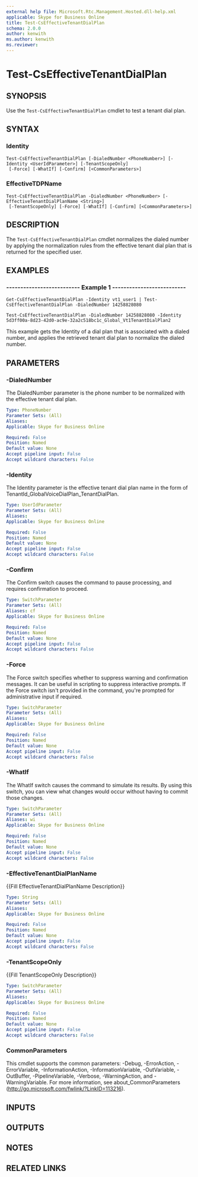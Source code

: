 ```yaml
---
external help file: Microsoft.Rtc.Management.Hosted.dll-help.xml 
applicable: Skype for Business Online
title: Test-CsEffectiveTenantDialPlan
schema: 2.0.0
author: kenwith
ms.author: kenwith
ms.reviewer:
---
```


# Test-CsEffectiveTenantDialPlan

## SYNOPSIS
Use the `Test-CsEffectiveTenantDialPlan` cmdlet to test a tenant dial plan.

## SYNTAX

### Identity
```
Test-CsEffectiveTenantDialPlan [-DialedNumber <PhoneNumber>] [-Identity <UserIdParameter>] [-TenantScopeOnly]
 [-Force] [-WhatIf] [-Confirm] [<CommonParameters>]
```

### EffectiveTDPName
```
Test-CsEffectiveTenantDialPlan -DialedNumber <PhoneNumber> [-EffectiveTenantDialPlanName <String>]
 [-TenantScopeOnly] [-Force] [-WhatIf] [-Confirm] [<CommonParameters>]
```

## DESCRIPTION
The `Test-CsEffectiveTenantDialPlan` cmdlet normalizes the dialed number by applying the normalization rules from the effective tenant dial plan that is returned for the specified user.

## EXAMPLES

### -------------------------- Example 1 --------------------------
```
Get-CsEffectiveTenantDialPlan -Identity vt1_user1 | Test-CsEffectiveTenantDialPlan -DialedNumber 14258828080

Test-CsEffectiveTenantDialPlan -DialedNumber 14258828080 -Identity 5d3ff00a-8d23-42d0-ac9e-32a2c518bc1c_Global_Vt1TenantDialPlan2
```

This example gets the Identity of a dial plan that is associated with a dialed number, and applies the retrieved tenant dial plan to normalize the dialed number.


## PARAMETERS

### -DialedNumber
The DialedNumber parameter is the phone number to be normalized with the effective tenant dial plan.

```yaml
Type: PhoneNumber
Parameter Sets: (All)
Aliases: 
Applicable: Skype for Business Online

Required: False
Position: Named
Default value: None
Accept pipeline input: False
Accept wildcard characters: False
```

### -Identity
The Identity parameter is the effective tenant dial plan name in the form of TenantId_GlobalVoiceDialPlan_TenantDialPlan.

```yaml
Type: UserIdParameter
Parameter Sets: (All)
Aliases: 
Applicable: Skype for Business Online

Required: False
Position: Named
Default value: None
Accept pipeline input: False
Accept wildcard characters: False
```

### -Confirm
The Confirm switch causes the command to pause processing, and requires confirmation to proceed.

```yaml
Type: SwitchParameter
Parameter Sets: (All)
Aliases: cf
Applicable: Skype for Business Online

Required: False
Position: Named
Default value: None
Accept pipeline input: False
Accept wildcard characters: False
```

### -Force
The Force switch specifies whether to suppress warning and confirmation messages.
It can be useful in scripting to suppress interactive prompts.
If the Force switch isn't provided in the command, you're prompted for administrative input if required.

```yaml
Type: SwitchParameter
Parameter Sets: (All)
Aliases: 
Applicable: Skype for Business Online

Required: False
Position: Named
Default value: None
Accept pipeline input: False
Accept wildcard characters: False
```

### -WhatIf
The WhatIf switch causes the command to simulate its results.
By using this switch, you can view what changes would occur without having to commit those changes.

```yaml
Type: SwitchParameter
Parameter Sets: (All)
Aliases: wi
Applicable: Skype for Business Online

Required: False
Position: Named
Default value: None
Accept pipeline input: False
Accept wildcard characters: False
```

### -EffectiveTenantDialPlanName
{{Fill EffectiveTenantDialPlanName Description}}

```yaml
Type: String
Parameter Sets: (All)
Aliases: 
Applicable: Skype for Business Online

Required: False
Position: Named
Default value: None
Accept pipeline input: False
Accept wildcard characters: False
```

### -TenantScopeOnly
{{Fill TenantScopeOnly Description}}

```yaml
Type: SwitchParameter
Parameter Sets: (All)
Aliases: 
Applicable: Skype for Business Online

Required: False
Position: Named
Default value: None
Accept pipeline input: False
Accept wildcard characters: False
```

### CommonParameters
This cmdlet supports the common parameters: -Debug, -ErrorAction, -ErrorVariable, -InformationAction, -InformationVariable, -OutVariable, -OutBuffer, -PipelineVariable, -Verbose, -WarningAction, and -WarningVariable. For more information, see about_CommonParameters (http://go.microsoft.com/fwlink/?LinkID=113216).

## INPUTS

## OUTPUTS

## NOTES

## RELATED LINKS

